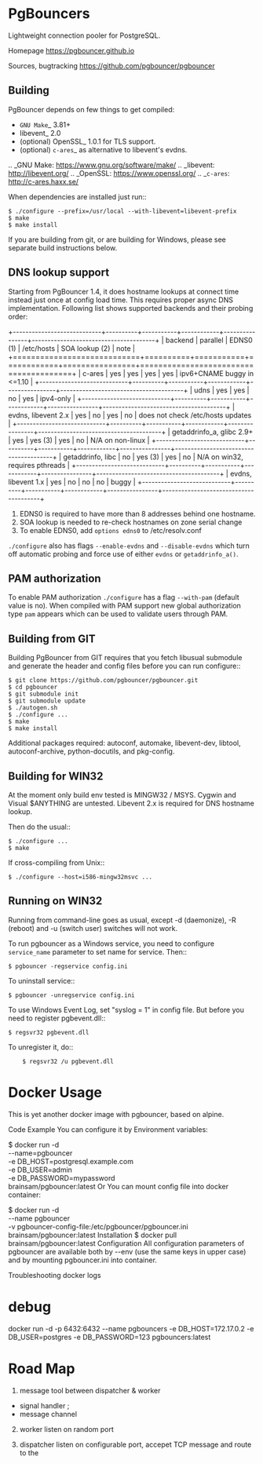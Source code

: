 # PgBouncers

Lightweight connection pooler for PostgreSQL.

Homepage
    https://pgbouncer.github.io

Sources, bugtracking
    https://github.com/pgbouncer/pgbouncer

## Building

PgBouncer depends on few things to get compiled:

* `GNU Make`_ 3.81+
* libevent_ 2.0
* (optional) OpenSSL_ 1.0.1 for TLS support.
* (optional) `c-ares`_ as alternative to libevent's evdns.

.. _GNU Make: https://www.gnu.org/software/make/
.. _libevent: http://libevent.org/
.. _OpenSSL: https://www.openssl.org/
.. _`c-ares`: http://c-ares.haxx.se/

When dependencies are installed just run::

    $ ./configure --prefix=/usr/local --with-libevent=libevent-prefix
    $ make
    $ make install

If you are building from git, or are building for Windows, please see
separate build instructions below.

## DNS lookup support

Starting from PgBouncer 1.4, it does hostname lookups at connect
time instead just once at config load time.  This requires proper
async DNS implementation.  Following list shows supported backends
and their probing order:

+----------------------------+----------+-----------+------------+----------------+---------------------------------------+
| backend                    | parallel | EDNS0 (1) | /etc/hosts | SOA lookup (2) | note                                  |
+============================+==========+===========+============+================+=======================================+
| c-ares                     | yes      | yes       | yes        | yes            | ipv6+CNAME buggy in <=1.10            |
+----------------------------+----------+-----------+------------+----------------+---------------------------------------+
| udns                       | yes      | yes       | no         | yes            | ipv4-only                             |
+----------------------------+----------+-----------+------------+----------------+---------------------------------------+
| evdns, libevent 2.x        | yes      | no        | yes        | no             | does not check /etc/hosts updates     |
+----------------------------+----------+-----------+------------+----------------+---------------------------------------+
| getaddrinfo_a, glibc 2.9+  | yes      | yes (3)   | yes        | no             | N/A on non-linux                      |
+----------------------------+----------+-----------+------------+----------------+---------------------------------------+
| getaddrinfo, libc          | no       | yes (3)   | yes        | no             | N/A on win32, requires pthreads       |
+----------------------------+----------+-----------+------------+----------------+---------------------------------------+
| evdns, libevent 1.x        | yes      | no        | no         | no             | buggy                                 |
+----------------------------+----------+-----------+------------+----------------+---------------------------------------+

1. EDNS0 is required to have more than 8 addresses behind one hostname.
2. SOA lookup is needed to re-check hostnames on zone serial change
3. To enable EDNS0, add `options edns0` to /etc/resolv.conf

`./configure` also has flags `--enable-evdns` and `--disable-evdns` which
turn off automatic probing and force use of either `evdns` or `getaddrinfo_a()`.

## PAM authorization

To enable PAM authorization `./configure` has a flag `--with-pam` (default value is no). When compiled with
PAM support new global authorization type `pam` appears which can be used to validate users through PAM.

## Building from GIT

Building PgBouncer from GIT requires that you fetch libusual
submodule and generate the header and config files before
you can run configure::

	$ git clone https://github.com/pgbouncer/pgbouncer.git
	$ cd pgbouncer
	$ git submodule init
	$ git submodule update
	$ ./autogen.sh
	$ ./configure ...
	$ make
	$ make install

Additional packages required: autoconf, automake, libevent-dev, libtool,
autoconf-archive, python-docutils, and pkg-config.

## Building for WIN32

At the moment only build env tested is MINGW32 / MSYS.  Cygwin
and Visual $ANYTHING are untested.  Libevent 2.x is required
for DNS hostname lookup.

Then do the usual::

	$ ./configure ...
	$ make

If cross-compiling from Unix::

	$ ./configure --host=i586-mingw32msvc ...

## Running on WIN32

Running from command-line goes as usual, except -d (daemonize),
-R (reboot) and -u (switch user) switches will not work.

To run pgbouncer as a Windows service, you need to configure
`service_name` parameter to set name for service.  Then::

	$ pgbouncer -regservice config.ini

To uninstall service::

	$ pgbouncer -unregservice config.ini

To use Windows Event Log, set "syslog = 1" in config file.
But before you need to register pgbevent.dll::

	$ regsvr32 pgbevent.dll

To unregister it, do::

        $ regsvr32 /u pgbevent.dll

# Docker Usage
This is yet another docker image with pgbouncer, based on alpine.

Code Example
You can configure it by Environment variables:

$ docker run -d \
 --name=pgbouncer \
 -e DB_HOST=postgresql.example.com \
 -e DB_USER=admin \
 -e DB_PASSWORD=mypassword \
 brainsam/pgbouncer:latest
Or You can mount config file into docker container:

$ docker run -d \
 --name pgbouncer \
 -v pgbouncer-config-file:/etc/pgbouncer/pgbouncer.ini \
 brainsam/pgbouncer:latest
Installation
$ docker pull brainsam/pgbouncer:latest
Configuration
All configuration parameters of pgbouncer are available both by --env (use the same keys in upper case) and by mounting pgbouncer.ini into container.

Troubleshooting
docker logs <your-pgbouncer-container-name>

# debug
docker run -d -p 6432:6432 --name pgbouncers -e DB_HOST=172.17.0.2 -e DB_USER=postgres -e DB_PASSWORD=123 pgbouncers:latest

# Road Map

1. message tool between dispatcher & worker

+ signal handler ;
+ message channel

2. worker listen on random port

3. dispatcher listen on configurable port, accepet TCP message and route to the 
